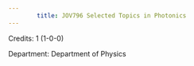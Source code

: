 ```yaml
---
        title: JOV796 Selected Topics in Photonics
---
```

Credits: 1 (1-0-0)

Department: Department of Physics

